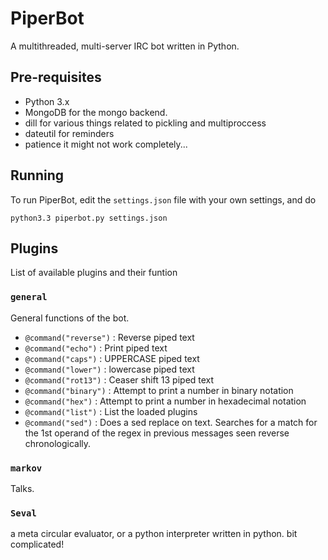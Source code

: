 PiperBot
========

A multithreaded, multi-server IRC bot written in Python.

Pre-requisites
--------------

 * Python 3.x
 * MongoDB for the mongo backend.
 * dill for various things related to pickling and multiproccess
 * dateutil for reminders
 * patience it might not work completely...
 
Running
-------

To run PiperBot, edit the `settings.json` file with your own settings, and do

```
python3.3 piperbot.py settings.json
```

Plugins
-------

List of available plugins and their funtion

### `general`
General functions of the bot.
  - `@command("reverse")` : Reverse piped text
  - `@command("echo")` : Print piped text
  - `@command("caps")` : UPPERCASE piped text
  - `@command("lower")` : lowercase piped text
  - `@command("rot13")` : Ceaser shift 13 piped text
  - `@command("binary")` : Attempt to print a number in binary notation
  - `@command("hex")` : Attempt to print a number in hexadecimal notation
  - `@command("list")` : List the loaded plugins
  - `@command("sed")` : Does a sed replace on text. Searches for a match for the
	1st operand of the regex in previous messages seen reverse chronologically.

### `markov`
Talks.

### `Seval`
a meta circular evaluator, or a python interpreter written in python.
bit complicated!
